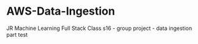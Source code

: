 # AWS-Data-Ingestion
JR Machine Learning Full Stack Class s16 - group project - data ingestion part test
